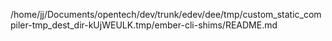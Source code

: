 /home/jj/Documents/opentech/dev/trunk/edev/dee/tmp/custom_static_compiler-tmp_dest_dir-kUjWEULK.tmp/ember-cli-shims/README.md